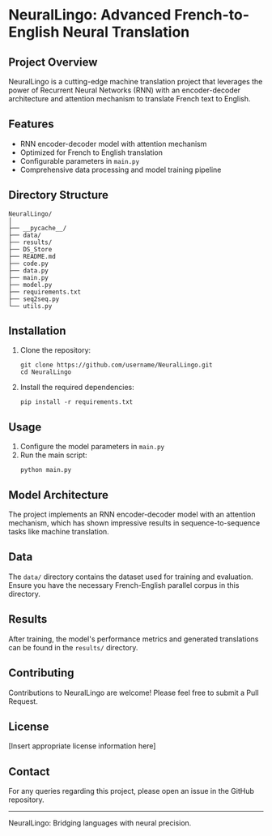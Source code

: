 # NeuralLingo: Advanced French-to-English Neural Translation

## Project Overview
NeuralLingo is a cutting-edge machine translation project that leverages the power of Recurrent Neural Networks (RNN) with an encoder-decoder architecture and attention mechanism to translate French text to English.

## Features
- RNN encoder-decoder model with attention mechanism
- Optimized for French to English translation
- Configurable parameters in `main.py`
- Comprehensive data processing and model training pipeline

## Directory Structure
```
NeuralLingo/
│
├── __pycache__/
├── data/
├── results/
├── DS_Store
├── README.md
├── code.py
├── data.py
├── main.py
├── model.py
├── requirements.txt
├── seq2seq.py
└── utils.py
```

## Installation
1. Clone the repository:
   ```
   git clone https://github.com/username/NeuralLingo.git
   cd NeuralLingo
   ```
2. Install the required dependencies:
   ```
   pip install -r requirements.txt
   ```

## Usage
1. Configure the model parameters in `main.py`
2. Run the main script:
   ```
   python main.py
   ```

## Model Architecture
The project implements an RNN encoder-decoder model with an attention mechanism, which has shown impressive results in sequence-to-sequence tasks like machine translation.

## Data
The `data/` directory contains the dataset used for training and evaluation. Ensure you have the necessary French-English parallel corpus in this directory.

## Results
After training, the model's performance metrics and generated translations can be found in the `results/` directory.

## Contributing
Contributions to NeuralLingo are welcome! Please feel free to submit a Pull Request.

## License
[Insert appropriate license information here]

## Contact
For any queries regarding this project, please open an issue in the GitHub repository.

---
NeuralLingo: Bridging languages with neural precision.
